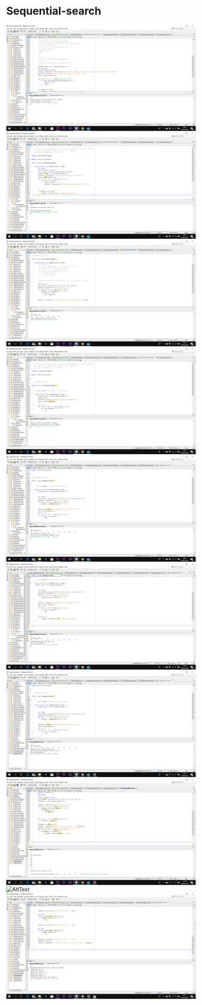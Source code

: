 # Sequential-search
![AltText](https://github.com/Richmondjanusrafiiaryanto/Sequential-search/blob/master/Screenshot%20(335).png)
![AltText](https://github.com/Richmondjanusrafiiaryanto/Sequential-search/blob/master/Screenshot%20(336).png)
![AltText](https://github.com/Richmondjanusrafiiaryanto/Sequential-search/blob/master/Screenshot%20(337).png)
![AltText](https://github.com/Richmondjanusrafiiaryanto/Sequential-search/blob/master/Screenshot%20(338).png)
![AltText](https://github.com/Richmondjanusrafiiaryanto/Sequential-search/blob/master/Screenshot%20(339).png)
![AltText](https://github.com/Richmondjanusrafiiaryanto/Sequential-search/blob/master/Screenshot%20(340).png)
![AltText](https://github.com/Richmondjanusrafiiaryanto/Sequential-search/blob/master/Screenshot%20(341).png)
![AltText](https://github.com/Richmondjanusrafiiaryanto/Sequential-search/blob/master/Screenshot%20(342).png)
![AltText](ttps://github.com/Richmondjanusrafiiaryanto/Sequential-search/blob/master/Screenshot%20(343).png)
![AltText](https://github.com/Richmondjanusrafiiaryanto/Sequential-search/blob/master/Screenshot%20(344).png)
